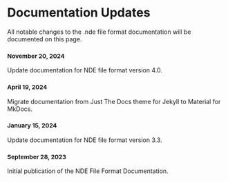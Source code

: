 # Documentation Updates

All notable changes to the .nde file format documentation will be documented on this page. 

### <small>November 20, 2024</small>

Update documentation for NDE file format version 4.0.

### <small>April 19, 2024</small>

Migrate documentation from Just The Docs theme for Jekyll to Material for MkDocs.

### <small>January 15, 2024</small>

Update documentation for NDE file format version 3.3.

### <small>September 28, 2023</small>

Initial publication of the NDE File Format Documentation. 